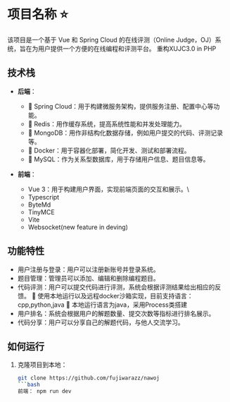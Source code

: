 # 项目名称 ⭐

该项目是一个基于 Vue 和 Spring Cloud 的在线评测（Online Judge，OJ）系统，旨在为用户提供一个方便的在线编程和评测平台。
重构XUJC3.0 in PHP

## 技术栈

- **后端**：
  - 🚀 Spring Cloud：用于构建微服务架构，提供服务注册、配置中心等功能。
  - 🚀 Redis：用作缓存系统，提高系统性能和并发处理能力。
  - 🚀 MongoDB：用作非结构化数据存储，例如用户提交的代码、评测记录等。
  - 🚀 Docker：用于容器化部署，简化开发、测试和部署流程。
  - 🚀 MySQL：作为关系型数据库，用于存储用户信息、题目信息等。

- **前端**：
  - Vue 3：用于构建用户界面，实现前端页面的交互和展示。\
  - Typescript
  - ByteMd
  - TinyMCE
  - Vite
  - Websocket(new feature in deving)

## 功能特性

- 用户注册与登录：用户可以注册新账号并登录系统。
- 题目管理：管理员可以添加、编辑和删除编程题目。
- 代码评测：用户可以提交代码进行评测，系统会根据评测结果给出相应的反馈。
  🔔 使用本地运行以及远程docker沙箱实现，目前支持语言：cpp,python,java
  🔔 本地运行语言为java，采用Process类搭建
- 用户排名：系统会根据用户的解题数量、提交次数等指标进行排名展示。
- 代码分享：用户可以分享自己的解题代码，与他人交流学习。


## 如何运行

1. 克隆项目到本地：

   ```bash
   git clone https://github.com/fujiwarazz/nawoj
   ```bash
   前端： npm run dev
   
